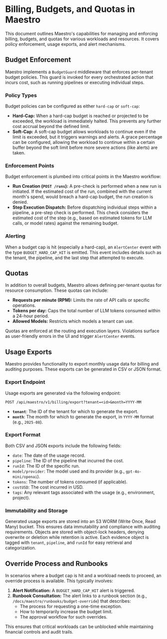# Billing, Budgets, and Quotas in Maestro

This document outlines Maestro's capabilities for managing and enforcing billing, budgets, and quotas for various workloads and resources. It covers policy enforcement, usage exports, and alert mechanisms.

## Budget Enforcement

Maestro implements a `BudgetGuard` middleware that enforces per-tenant budget policies. This guard is invoked for every orchestrated action that incurs cost, such as running pipelines or executing individual steps.

### Policy Types

Budget policies can be configured as either `hard-cap` or `soft-cap`:

*   **Hard-Cap:** When a hard-cap budget is reached or projected to be exceeded, the workload is immediately halted. This prevents any further cost accrual beyond the defined limit.
*   **Soft-Cap:** A soft-cap budget allows workloads to continue even if the limit is exceeded, but it triggers warnings and alerts. A grace percentage can be configured, allowing the workload to continue within a certain buffer beyond the soft limit before more severe actions (like alerts) are taken.

### Enforcement Points

Budget enforcement is plumbed into critical points in the Maestro workflow:

*   **Run Creation (`POST /runs`):** A pre-check is performed when a new run is initiated. If the estimated cost of the run, combined with the current month's spend, would breach a hard-cap budget, the run creation is denied.
*   **Step Execution Dispatch:** Before dispatching individual steps within a pipeline, a pre-step check is performed. This check considers the estimated cost of the step (e.g., based on estimated tokens for LLM calls, or model rates) against the remaining budget.

### Alerting

When a budget cap is hit (especially a hard-cap), an `AlertCenter` event with the type `BUDGET_HARD_CAP_HIT` is emitted. This event includes details such as the tenant, the pipeline, and the last step that attempted to execute.

## Quotas

In addition to overall budgets, Maestro allows defining per-tenant quotas for resource consumption. These quotas can include:

*   **Requests per minute (RPM):** Limits the rate of API calls or specific operations.
*   **Tokens per day:** Caps the total number of LLM tokens consumed within a 24-hour period.
*   **Allowed Models:** Restricts which models a tenant can use.

Quotas are enforced at the routing and execution layers. Violations surface as user-friendly errors in the UI and trigger `AlertCenter` events.

## Usage Exports

Maestro provides functionality to export monthly usage data for billing and auditing purposes. These exports can be generated in CSV or JSON format.

### Export Endpoint

Usage exports are generated via the following endpoint:

`POST /api/maestro/v1/billing/export?tenant=<id>&month=YYYY-MM`

*   **`tenant`**: The ID of the tenant for which to generate the export.
*   **`month`**: The month for which to generate the export, in `YYYY-MM` format (e.g., `2025-08`).

### Export Format

Both CSV and JSON exports include the following fields:

*   `date`: The date of the usage record.
*   `pipeline`: The ID of the pipeline that incurred the cost.
*   `runId`: The ID of the specific run.
*   `model/provider`: The model used and its provider (e.g., `gpt-4o-mini/openai`).
*   `tokens`: The number of tokens consumed (if applicable).
*   `costUSD`: The cost incurred in USD.
*   `tags`: Any relevant tags associated with the usage (e.g., environment, project).

### Immutability and Storage

Generated usage exports are stored into an S3 WORM (Write Once, Read Many) bucket. This ensures data immutability and compliance with auditing requirements. Objects are stored with object-lock headers, denying overwrite or deletion while retention is active. Each evidence object is tagged with `tenant`, `pipeline`, and `runId` for easy retrieval and categorization.

## Override Process and Runbooks

In scenarios where a budget cap is hit and a workload needs to proceed, an override process is available. This typically involves:

1.  **Alert Notification:** A `BUDGET_HARD_CAP_HIT` alert is triggered.
2.  **Runbook Consultation:** The alert links to a runbook section (e.g., `/docs/maestro/runbooks/budget-override`) that describes:
    *   The process for requesting a one-time exception.
    *   How to temporarily increase the budget limit.
    *   The approval workflow for such overrides.

This ensures that critical workloads can be unblocked while maintaining financial controls and audit trails.
